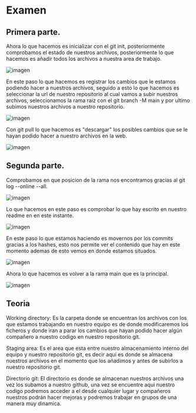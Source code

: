 # Examen


## Primera parte.
Ahora lo que hacemos es inicializar con el git init, posteriormente comprobamos el estado de nuestros archivos, posteriormente lo que hacemos es añadir todos los archivos a nuestra area de trabajo.

![imagen](https://user-images.githubusercontent.com/114684379/205108054-a1d5a63c-7c02-4920-830f-a05c6953d4a9.png)

En este paso lo que hacemos es registrar los cambios que le estamos podiendo hacer a nuestros archivos, seguido a esto lo que hacemos es seleccionar la url de nuestro repositorio al cual vamos a subir nuestros archivos, seleccionamos la rama raiz con el git branch -M main y por ultimo subimos nuestros archivos a nuestro repositorio.

![imagen](https://user-images.githubusercontent.com/114684379/205108263-b09087d3-54e0-42cd-82bb-b25d2460ec14.png)

Con git pull lo que hacemos es "descargar" los posibles cambios que se le hayan podido hacer a nuestro archivos en la web.

![imagen](https://user-images.githubusercontent.com/114684379/205108330-8804b1e1-e4fe-4f4d-8381-03373b62d41f.png)

## Segunda parte.

Comprobamos en que posicion de la rama nos encontramos gracias al git log --online --all.

![imagen](https://user-images.githubusercontent.com/114684379/205110260-2e9149d1-d411-4543-b517-03542fa84fbe.png)

Lo que hacemos en este paso es comprobar lo que hay escrito en nuestro readme en en este instante.

![imagen](https://user-images.githubusercontent.com/114684379/205110422-113c4e6e-4f12-435f-9c14-1145c0968857.png)

En este paso lo que estamos haciendo es movernos por los commits gracias a los hashes, esto nos permite ver el contenido que hay en este momento ademas de esto vemos en donde estamos situados.

![imagen](https://user-images.githubusercontent.com/114684379/205110672-d495dd5f-9f68-482e-ac4e-c498a9ca33ec.png)

Ahora lo que hacemos es volver a la rama main que es la principal.

![imagen](https://user-images.githubusercontent.com/114684379/205110865-bd17d613-c6bc-488c-ae60-6d282f964952.png)

## Teoria

Working directory: Es la carpeta donde se encuentran los archivos con los que estamos trabajando en nuestro equipo es de donde modificaremos los ficheros y donde iran a parar los cambios que hayan podido hacer algún compañero a nuestro codigo en nuestro repositorio git.

Staging area: Es el area que esta entre nuestro almacenamiento interno del equipo y nuestro repositorio git, es decir aquí es donde se almacena nuestros archivos en el momento que los añadimos y antes de subirlos a nuestro repositorio git.

Directorio git: El directorio es donde se almacenan nuestros archivos una vez los subamos a nuestro github, una vez se encuentre aqui nuestro codigo podremos acceder a el desde cualquier lugar y compañeros nuestros podrán hacer mejoras y podremos trabajar en grupos de una manera muy dinamica.
